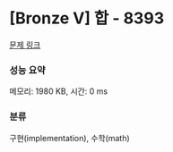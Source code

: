 # [Bronze V] 합 - 8393 

[문제 링크](https://www.acmicpc.net/problem/8393) 

### 성능 요약

메모리: 1980 KB, 시간: 0 ms

### 분류

구현(implementation), 수학(math)

